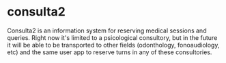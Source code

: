 # consulta2
Consulta2 is an information system for reserving medical sessions and queries. Right now it's limited to a psicological consultory, but in the future it will be able to be transported to other fields (odonthology, fonoaudiology, etc) and the same user app to reserve turns in any of these consultories.
